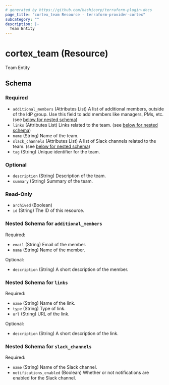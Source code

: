 ```yaml
---
# generated by https://github.com/hashicorp/terraform-plugin-docs
page_title: "cortex_team Resource - terraform-provider-cortex"
subcategory: ""
description: |-
  Team Entity
---
```


# cortex_team (Resource)

Team Entity



<!-- schema generated by tfplugindocs -->
## Schema

### Required

- `additional_members` (Attributes List) A list of additional members, outside of the IdP group. Use this field to add members like managers, PMs, etc. (see [below for nested schema](#nestedatt--additional_members))
- `links` (Attributes List) Links related to the team. (see [below for nested schema](#nestedatt--links))
- `name` (String) Name of the team.
- `slack_channels` (Attributes List) A list of Slack channels related to the team. (see [below for nested schema](#nestedatt--slack_channels))
- `tag` (String) Unique identifier for the team.

### Optional

- `description` (String) Description of the team.
- `summary` (String) Summary of the team.

### Read-Only

- `archived` (Boolean)
- `id` (String) The ID of this resource.

<a id="nestedatt--additional_members"></a>
### Nested Schema for `additional_members`

Required:

- `email` (String) Email of the member.
- `name` (String) Name of the member.

Optional:

- `description` (String) A short description of the member.


<a id="nestedatt--links"></a>
### Nested Schema for `links`

Required:

- `name` (String) Name of the link.
- `type` (String) Type of link.
- `url` (String) URL of the link.

Optional:

- `description` (String) A short description of the link.


<a id="nestedatt--slack_channels"></a>
### Nested Schema for `slack_channels`

Required:

- `name` (String) Name of the Slack channel.
- `notifications_enabled` (Boolean) Whether or not notifications are enabled for the Slack channel.
